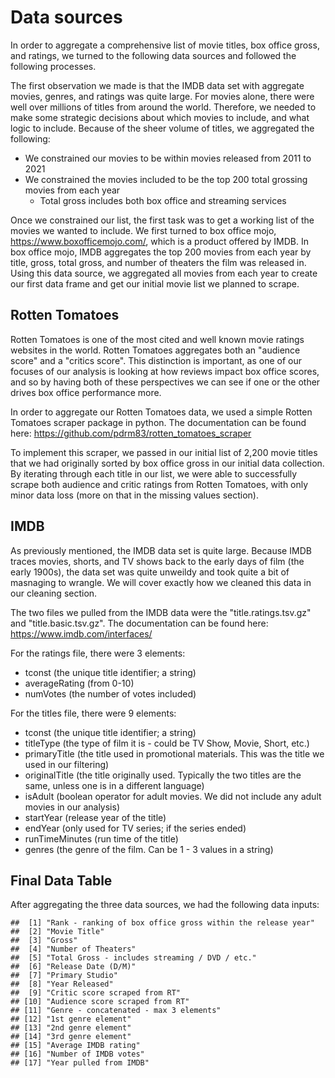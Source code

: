 # Data sources

In order to aggregate a comprehensive list of movie titles, box office gross, and ratings, we turned to the following data sources and followed the following processes. 

The first observation we made is that the IMDB data set with aggregate movies, genres, and ratings was quite large. For movies alone, there were well over millions of titles from around the world. Therefore, we needed to make some strategic decisions about which movies to include, and what logic to include. Because of the sheer volume of titles, we aggregated the following: 

* We constrained our movies to be within movies released from 2011 to 2021 
* We constrained the movies included to be the top 200 total grossing movies from each year
  + Total gross includes both box office and streaming services 

Once we constrained our list, the first task was to get a working list of the movies we wanted to include. We first turned to box office mojo, https://www.boxofficemojo.com/, which is a product offered by IMDB. In box office mojo, IMDB aggregates the top 200 movies from each year by title, gross, total gross, and number of theaters the film was released in. Using this data source, we aggregated all movies from each year to create our first data frame and get our initial movie list we planned to scrape. 

## Rotten Tomatoes
Rotten Tomatoes is one of the most cited and well known movie ratings websites in the world. Rotten Tomatoes aggregates both an "audience score" and a "critics score". This distinction is important, as one of our focuses of our analysis is looking at how reviews impact box office scores, and so by having both of these perspectives we can see if one or the other drives box office performance more. 

In order to aggregate our Rotten Tomatoes data, we used a simple Rotten Tomatoes scraper package in python. The documentation can be found here: https://github.com/pdrm83/rotten_tomatoes_scraper 

To implement this scraper, we passed in our initial list of 2,200 movie titles that we had originally sorted by box office gross in our initial data collection. By iterating through each title in our list, we were able to successfully scrape both audience and critic ratings from Rotten Tomatoes, with only minor data loss (more on that in the missing values section).


## IMDB
As previously mentioned, the IMDB data set is quite large. Because IMDB traces movies, shorts, and TV shows back to the early days of film (the early 1900s), the data set was quite unweildy and took quite a bit of masnaging to wrangle. We will cover exactly how we cleaned this data in our cleaning section. 

The two files we pulled from the IMDB data were the "title.ratings.tsv.gz" and "title.basic.tsv.gz". The documentation can be found here: https://www.imdb.com/interfaces/ 

For the ratings file, there were 3 elements: 

* tconst (the unique title identifier; a string)
* averageRating (from 0-10)
* numVotes (the number of votes included)

For the titles file, there were 9 elements: 

* tconst (the unique title identifier; a string)
* titleType (the type of film it is - could be TV Show, Movie, Short, etc.)
* primaryTitle (the title used in promotional materials. This was the title we used in our filtering)
* originalTitle (the title originally used. Typically the two titles are the same, unless one is in a different language)
* isAdult (boolean operator for adult movies. We did not include any adult movies in our analysis)
* startYear (release year of the title)
* endYear (only used for TV series; if the series ended)
* runTimeMinutes (run time of the title)
* genres (the genre of the film. Can be 1 - 3 values in a string)

## Final Data Table

After aggregating the three data sources, we had the following data inputs: 



```
##  [1] "Rank - ranking of box office gross within the release year"
##  [2] "Movie Title"                                               
##  [3] "Gross"                                                     
##  [4] "Number of Theaters"                                        
##  [5] "Total Gross - includes streaming / DVD / etc."             
##  [6] "Release Date (D/M)"                                        
##  [7] "Primary Studio"                                            
##  [8] "Year Released"                                             
##  [9] "Critic score scraped from RT"                              
## [10] "Audience score scraped from RT"                            
## [11] "Genre - concatenated - max 3 elements"                     
## [12] "1st genre element"                                         
## [13] "2nd genre element"                                         
## [14] "3rd genre element"                                         
## [15] "Average IMDB rating"                                       
## [16] "Number of IMDB votes"                                      
## [17] "Year pulled from IMDB"
```
